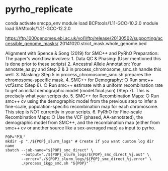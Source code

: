 # pyrho_replicate


conda activate smcpp_env
module load BCFtools/1.11-GCC-10.2.0
module load SAMtools/1.21-GCC-12.2.0

https://ftp.1000genomes.ebi.ac.uk/vol1/ftp/release/20130502/supporting/accessible_genome_masks/
20141020.strict_mask.whole_genome.bed

Alignment with Spence & Song (2019) for SMC++ and PyRhO Preparation:
The paper's workflow involves:
	1. Data QC & Phasing: (User mentioned this is done prior to these scripts)
	2. Ancestral Allele Annotation: Your annotate_aa.py and Step 2 & 3 in process_chromosome_smc.sh handle this well.
	3. Masking: Step 5 in process_chromosome_smc.sh prepares the chromosome-specific mask.
	4. SMC++ for Demography:
		○ Run smc++ vcf2smc (Step 6).
		○ Run smc++ estimate with a uniform recombination rate to get an initial demographic model (model.final.json) (Step 7). This is precisely what your scripts do.
	5. SMC++ for Recombination Maps:
		○ Run smc++ cv using the demographic model from the previous step to infer a fine-scale, population-specific recombination map for each chromosome. This step is NOT currently in your scripts.
	6. PyRhO for Fine-scale Recombination Maps:
		○ Use the VCF (phased, AA-annotated), the demographic model from SMC++, and the recombination map (either from smc++ cv or another source like a sex-averaged map) as input to pyrho.

```
POP="PJL"
mkdir -p "./${POP}_slurm_logs" # Create if you want custom log dir name
sbatch --job-name="${POP}_smc_direct" \
       --output="./${POP}_slurm_logs/${POP}_smc_direct_%j.out" \
       --error="./${POP}_slurm_logs/${POP}_smc_direct_%j.error" \
       ./process_1kgp_smc.sh "${POP}"```
